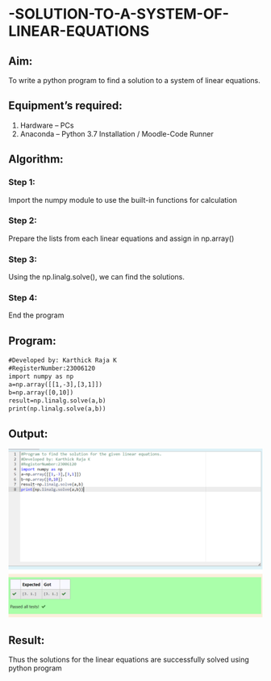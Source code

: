 # -SOLUTION-TO-A-SYSTEM-OF-LINEAR-EQUATIONS
## Aim:
To write a python program to find a solution to a system of linear equations.
## Equipment’s required:
1. 	Hardware – PCs
2. 	Anaconda – Python 3.7 Installation / Moodle-Code Runner
## Algorithm:
### Step 1: 
Import the numpy module to use the built-in functions for calculation
### Step 2: 
Prepare the lists from each linear equations and assign in np.array()
### Step 3: 
Using the np.linalg.solve(), we can find the solutions.
### Step 4: 
End the program
## Program:
```#Program to find the solution for the given linear equations.
#Developed by: Karthick Raja K
#RegisterNumber:23006120
import numpy as np
a=np.array([[1,-3],[3,1]])
b=np.array([0,10])
result=np.linalg.solve(a,b)
print(np.linalg.solve(a,b))
```
## Output:
![output](/Screenshot%202023-07-24%20102942.png)

## Result: 
Thus the solutions for the linear equations are successfully solved using python program

